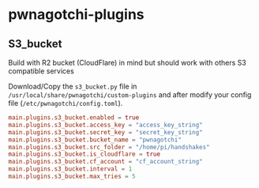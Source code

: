 # pwnagotchi-plugins

## S3_bucket

Build with R2 bucket (CloudFlare) in mind but should work with others S3 compatible services

Download/Copy the `s3_bucket.py` file in `/usr/local/share/pwnagotchi/custom-plugins` and after modify your config file (`/etc/pwnagotchi/config.toml`).

```toml
main.plugins.s3_bucket.enabled = true
main.plugins.s3_bucket.access_key = "access_key_string"
main.plugins.s3_bucket.secret_key = "secret_key_string"
main.plugins.s3_bucket.bucket_name = "pwnagotchi"
main.plugins.s3_bucket.src_folder = "/home/pi/handshakes"
main.plugins.s3_bucket.is_cloudflare = true
main.plugins.s3_bucket.cf_account = "cf_account_string"
main.plugins.s3_bucket.interval = 1
main.plugins.s3_bucket.max_tries = 5
```
